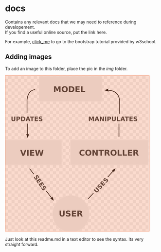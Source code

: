 # docs

Contains any relevant docs that we may need to reference during developement.  
If you find a useful online source, put the link here.

For example, [click_me](http://www.w3schools.com/bootstrap/) to go to the bootstrap tutorial provided by w3school.

## Adding images

To add an image to this folder, place the pic in the _img_ folder.  

![mvc image](img/mvc_pic.png)


Just look at this readme.md in a text editor to see the syntax.  Its very straight forward.